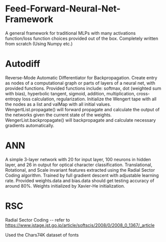 # Feed-Forward-Neural-Net-Framework
 A general framework for traditional MLPs with many activations function/loss function choices provided out of the box.
 Completely written from scratch (Using Numpy etc.)

# Autodiff
Reverse-Mode Automatic Differentiator for Backpropagation. Create entry as nodes of a computational graph or parts of layers of a neural net, with provided functions. Provided functions include: softmax, dot (weighted sum with bias), hyperbolic tangent, sigmoid, addition, multiplication, cross-entropy loss calculation, regularization. Initialize the Wengert tape with all the nodes as a list and valMap with all initial values. WengertList.propagate() will forward propagate and calculate the output of the networks given the current state of the weights. WengerList.backpropagate() will backpropagate and calculate necessary gradients automatically.

# ANN
A simple 3-layer network with 20 for input layer, 100 neurons in hidden layer, and 26 in output for optical character classification. Translational, Rotational, and Scale invariant features extracted using the Radial Sector Coding algorithm. Trained by full gradient descent with adjustable learning rate. Provided weights.data and bias.data should get testing accuracy of around 80%. Weights initialized by Xavier-He initialization.

# RSC
Radial Sector Coding -- refer to https://www.jstage.jst.go.jp/article/softscis/2008/0/2008_0_1367/_article

Used the Chars74K dataset of fonts
